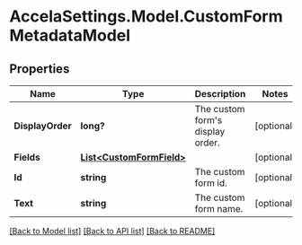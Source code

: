 # AccelaSettings.Model.CustomFormMetadataModel
## Properties

Name | Type | Description | Notes
------------ | ------------- | ------------- | -------------
**DisplayOrder** | **long?** | The custom form&#39;s display order. | [optional] 
**Fields** | [**List&lt;CustomFormField&gt;**](CustomFormField.md) |  | [optional] 
**Id** | **string** | The custom form id. | [optional] 
**Text** | **string** | The custom form name. | [optional] 

[[Back to Model list]](../README.md#documentation-for-models) [[Back to API list]](../README.md#documentation-for-api-endpoints) [[Back to README]](../README.md)


